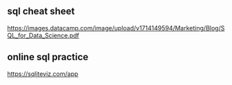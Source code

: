 ## sql cheat sheet
https://images.datacamp.com/image/upload/v1714149594/Marketing/Blog/SQL_for_Data_Science.pdf

## online sql practice
https://sqliteviz.com/app

